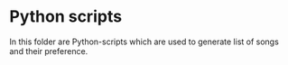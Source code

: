 # Python scripts

In this folder are Python-scripts which are used to generate list of songs and their preference.
